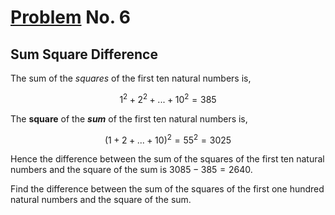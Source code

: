 # [Problem](https://projecteuler.net/problem=6) No. 6

## Sum Square Difference

The sum of the *squares* of the first ten natural numbers is,

$$
1^2 + 2^2 + ... + 10^2 = 385
$$

The **square** of the ***sum*** of the first ten natural numbers is,

$$
(1 + 2 + ... + 10)^2 = 55^2 = 3025
$$

Hence the difference between the sum of the squares of the first ten natural numbers and the square of the sum is $3085 - 385 = 2640$.

Find the difference between the sum of the squares of the first one hundred natural numbers and the square of the sum.
